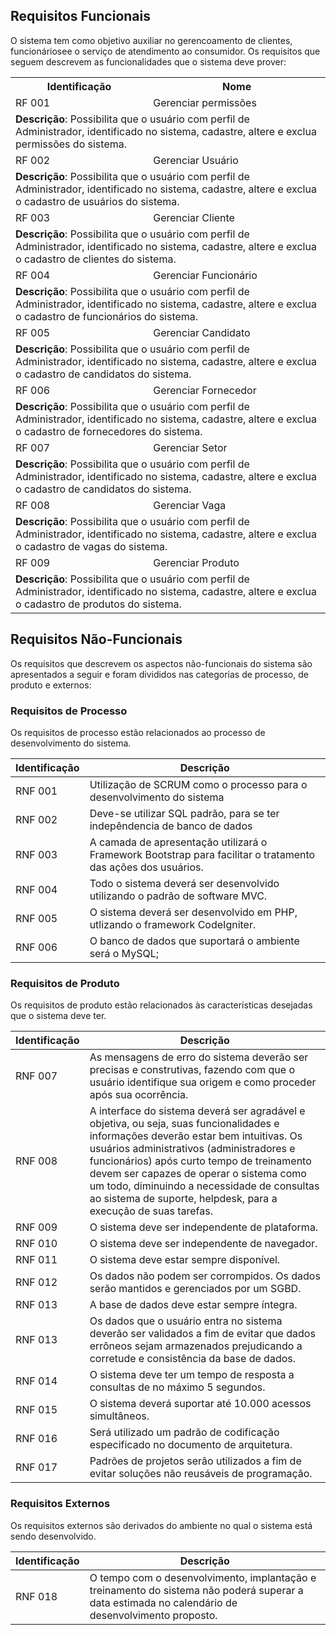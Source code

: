 ## Requisitos Funcionais

O sistema tem como objetivo auxiliar no gerencoamento de clientes, funcionáriosee o serviço de atendimento ao consumidor. Os requisitos que seguem descrevem as funcionalidades que o sistema deve prover:

<table>
<!--start table-->

<tr>
<th>Identificação</th>
<th>Nome</th>
</tr>

<tr>
<td>RF 001</td>
<td>Gerenciar permissões</td>
<tr>
<td colspan = "2">
<strong>Descrição</strong>: Possibilita que o usuário com perfil de Administrador, identificado no sistema, cadastre, altere e exclua permissões do sistema.
</td>
</tr>

<tr>
<td>RF 002</td>
<td>Gerenciar Usuário</td>
<tr>
<td colspan = "2">
<strong>Descrição</strong>: Possibilita que o usuário com perfil de Administrador, identificado no sistema, cadastre, altere e exclua o cadastro de usuários do sistema.
</td>
</tr>

<tr>
<td>RF 003</td>
<td>Gerenciar Cliente</td>
<tr>
<td colspan = "2">
<strong>Descrição</strong>: Possibilita que o usuário com perfil de Administrador, identificado no sistema, cadastre, altere e exclua o cadastro de clientes do sistema.
</td>
</tr>

<tr>
<td>RF 004</td>
<td>Gerenciar Funcionário</td>
<tr>
<td colspan = "2">
<strong>Descrição</strong>: Possibilita que o usuário com perfil de Administrador, identificado no sistema, cadastre, altere e exclua o cadastro de funcionários do sistema.
</td>
</tr>

<tr>
<td>RF 005</td>
<td>Gerenciar Candidato</td>
<tr>
<td colspan = "2">
<strong>Descrição</strong>: Possibilita que o usuário com perfil de Administrador, identificado no sistema, cadastre, altere e exclua o cadastro de candidatos do sistema.
</td>
</tr>

<tr>
<td>RF 006</td>
<td>Gerenciar Fornecedor</td>
<tr>
<td colspan = "2">
<strong>Descrição</strong>: Possibilita que o usuário com perfil de Administrador, identificado no sistema, cadastre, altere e exclua o cadastro de fornecedores do sistema.
</td>
</tr>

<tr>
<td>RF 007</td>
<td>Gerenciar Setor</td>
<tr>
<td colspan = "2">
<strong>Descrição</strong>: Possibilita que o usuário com perfil de Administrador, identificado no sistema, cadastre, altere e exclua o cadastro de candidatos do sistema.
</td>
</tr>


<tr>
<td>RF 008</td>
<td>Gerenciar Vaga</td>
<tr>
<td colspan = "2">
<strong>Descrição</strong>: Possibilita que o usuário com perfil de Administrador, identificado no sistema, cadastre, altere e exclua o cadastro de vagas do sistema.
</td>
</tr>

<tr>
<td>RF 009</td>
<td>Gerenciar Produto</td>
<tr>
<td colspan = "2">
<strong>Descrição</strong>: Possibilita que o usuário com perfil de Administrador, identificado no sistema, cadastre, altere e exclua o cadastro de produtos do sistema.
</td>
</tr>



<!--end of table-->
</table>

## Requisitos Não-Funcionais

Os requisitos que descrevem os aspectos não-funcionais do sistema são apresentados a seguir e foram divididos nas categorias de processo, de produto e externos:

### Requisitos de Processo
Os requisitos de processo estão relacionados ao processo de desenvolvimento do sistema.

Identificação	| Descrição
--- | ---
RNF 001	| Utilização de SCRUM como o processo para o desenvolvimento do sistema
RNF 002	| Deve-se utilizar SQL padrão, para se ter indepêndencia de banco de dados
RNF 003	| A camada de apresentação utilizará o Framework Bootstrap para facilitar o tratamento das ações dos usuários.
RNF 004	| Todo o sistema deverá ser desenvolvido utilizando o padrão de software MVC.
RNF 005	| O sistema deverá ser desenvolvido em PHP, utlizando o framework CodeIgniter.
RNF 006	| 	O banco de dados que suportará o ambiente será o MySQL;


### Requisitos de Produto
Os requisitos de produto estão relacionados às características desejadas que o sistema deve ter.

Identificação	| Descrição
--- | ---
RNF 007	| As mensagens de erro do sistema deverão ser precisas e construtivas, fazendo com que o usuário identifique sua origem e como proceder após sua ocorrência.
RNF 008	| A interface do sistema deverá ser agradável e objetiva, ou seja, suas funcionalidades e informações deverão estar bem intuitivas. Os usuários administrativos (administradores e funcionários) após curto tempo de treinamento devem ser capazes de operar o sistema como um todo, diminuindo a necessidade de consultas ao sistema de suporte, helpdesk, para a execução de suas tarefas.
RNF 009	| O sistema deve ser independente de   plataforma.
RNF 010	| O sistema deve ser independente de navegador.
RNF 011	| O sistema deve estar sempre disponível.
RNF 012	| Os dados não podem ser corrompidos. Os dados serão mantidos e gerenciados por um SGBD.
RNF 013	| A base de dados deve estar sempre íntegra.
RNF 013	| Os dados que o usuário entra no sistema deverão ser validados a fim de evitar que dados errôneos sejam armazenados prejudicando a corretude e consistência da base de dados.
RNF 014	| O sistema deve ter um tempo de resposta a consultas de no máximo 5 segundos.
RNF 015	| O sistema deverá suportar até 10.000 acessos simultâneos.
RNF 016	| Será utilizado um padrão de codificação especificado no documento de arquitetura.
RNF 017	| Padrões de projetos serão utilizados a fim de evitar soluções não reusáveis de programação.

### Requisitos Externos
Os requisitos externos são derivados do ambiente no qual o sistema está sendo desenvolvido.

Identificação	| Descrição
--- | ---
RNF 018	| O tempo com o desenvolvimento, implantação e treinamento do sistema não poderá superar a data estimada no calendário de desenvolvimento proposto.
